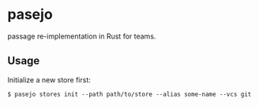 # pasejo

passage re-implementation in Rust for teams.

## Usage

Initialize a new store first:

```console
$ pasejo stores init --path path/to/store --alias some-name --vcs git
```
